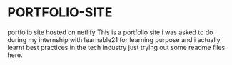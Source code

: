 # PORTFOLIO-SITE
portfolio site hosted on netlify
This is a portfolio site i was asked to do during my internship with learnable21 for learning purpose and i actually learnt best practices in the tech industry
just trying out some readme files here.
